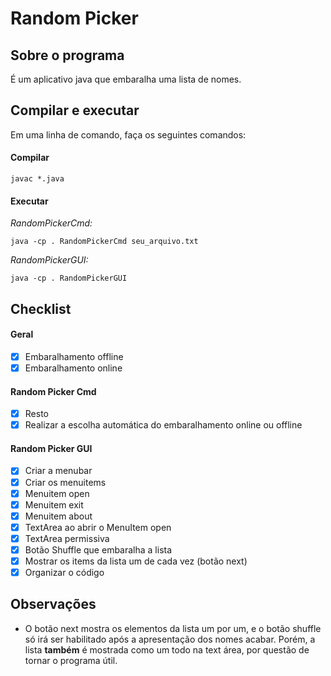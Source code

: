 # Random Picker
## Sobre o programa
É um aplicativo java que embaralha uma lista de nomes.
## Compilar e executar
Em uma linha de comando, faça os seguintes comandos:
#### Compilar
```
javac *.java
```
#### Executar
*RandomPickerCmd:*
```
java -cp . RandomPickerCmd seu_arquivo.txt
```
*RandomPickerGUI:*
```
java -cp . RandomPickerGUI
```
## Checklist
#### Geral
- [x] Embaralhamento offline
- [x] Embaralhamento online
#### Random Picker Cmd
- [x] Resto
- [x] Realizar a escolha automática do embaralhamento online ou offline
#### Random Picker GUI
- [x] Criar a menubar
- [x] Criar os menuitems
- [x] Menuitem open
- [x] Menuitem exit
- [x] Menuitem about
- [x] TextArea ao abrir o MenuItem open
- [x] TextArea permissiva
- [x] Botão Shuffle que embaralha a lista
- [x] Mostrar os items da lista um de cada vez (botão next)
- [x] Organizar o código

## Observações
- O botão next mostra os elementos da lista um por um, e o botão shuffle só irá ser habilitado após a apresentação dos nomes acabar. Porém,
  a lista **também** é mostrada como um todo na text área, por questão de tornar o programa útil.
